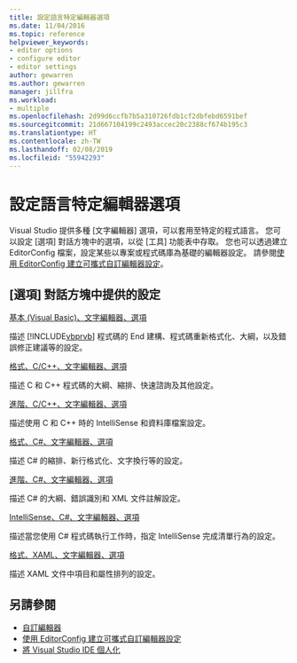 ```yaml
---
title: 設定語言特定編輯器選項
ms.date: 11/04/2016
ms.topic: reference
helpviewer_keywords:
- editor options
- configure editor
- editor settings
author: gewarren
ms.author: gewarren
manager: jillfra
ms.workload:
- multiple
ms.openlocfilehash: 2d99d6ccfb7b5a310726fdb1cf2dbfebd6591bef
ms.sourcegitcommit: 21d667104199c2493accec20c2388cf674b195c3
ms.translationtype: HT
ms.contentlocale: zh-TW
ms.lasthandoff: 02/08/2019
ms.locfileid: "55942293"
---
```

# <a name="setting-language-specific-editor-options"></a>設定語言特定編輯器選項

Visual Studio 提供多種 [文字編輯器] 選項，可以套用至特定的程式語言。 您可以設定 [選項] 對話方塊中的選項，以從 [工具] 功能表中存取。 您也可以透過建立 EditorConfig 檔案，設定某些以專案或程式碼庫為基礎的編輯器設定。 請參閱[使用 EditorConfig 建立可攜式自訂編輯器設定](../../ide/create-portable-custom-editor-options.md)。

## <a name="settings-available-in-the-options-dialog-box"></a>[選項] 對話方塊中提供的設定

 [基本 (Visual Basic)、文字編輯器、選項](../../ide/reference/options-text-editor-basic-visual-basic.md)

 描述 [!INCLUDE[vbprvb](../../code-quality/includes/vbprvb_md.md)] 程式碼的 End 建構、程式碼重新格式化、大綱，以及錯誤修正建議等的設定。

 [格式、C/C++、文字編輯器、選項](../../ide/reference/options-text-editor-c-cpp-formatting.md)

 描述 C 和 C++ 程式碼的大綱、縮排、快速諮詢及其他設定。

 [進階、C/C++、文字編輯器、選項](../../ide/reference/options-text-editor-c-cpp-advanced.md)

 描述使用 C 和 C++ 時的 IntelliSense 和資料庫檔案設定。

 [格式、C#、文字編輯器、選項](../../ide/reference/options-text-editor-csharp-formatting.md)

 描述 C# 的縮排、新行格式化、文字換行等的設定。

 [進階、C#、文字編輯器、選項](../../ide/reference/options-text-editor-csharp-advanced.md)

 描述 C# 的大綱、錯誤識別和 XML 文件註解設定。

 [IntelliSense、C#、文字編輯器、選項](../../ide/reference/options-text-editor-csharp-intellisense.md)

 描述當您使用 C# 程式碼執行工作時，指定 IntelliSense 完成清單行為的設定。

 [格式、XAML、文字編輯器、選項](../../ide/reference/options-text-editor-xaml-formatting.md)

 描述 XAML 文件中項目和屬性排列的設定。

## <a name="see-also"></a>另請參閱

- [自訂編輯器](../../ide/customizing-the-editor.md)
- [使用 EditorConfig 建立可攜式自訂編輯器設定](../../ide/create-portable-custom-editor-options.md)
- [將 Visual Studio IDE 個人化](../../ide/personalizing-the-visual-studio-ide.md)